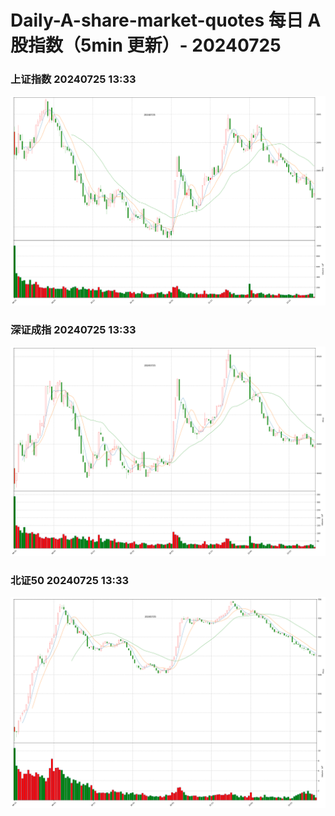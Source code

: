 
# Daily-A-share-market-quotes 每日 A 股指数（5min 更新）- 20240725

### 上证指数 20240725 13:33
![](./fig/2024/7/20240725-sh000001.png)

### 深证成指 20240725 13:33
![](./fig/2024/7/20240725-sz399001.png)

### 北证50 20240725 13:33
![](./fig/2024/7/20240725-bj899050.png)
